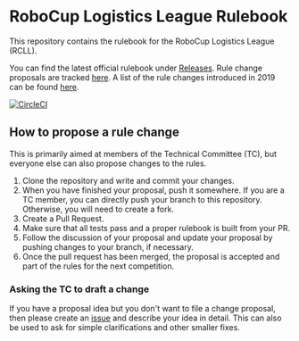 # RoboCup Logistics League Rulebook

This repository contains the rulebook for the RoboCup Logistics League (RCLL).

You can find the latest official rulebook under
[Releases](https://github.com/robocup-logistics/rcll-rulebook/releases).
Rule change proposals are tracked
[here](https://github.com/robocup-logistics/rcll-rulebook/pulls).
A list of the rule changes introduced in 2019 can be found
[here](https://github.com/robocup-logistics/rcll-rulebook/pulls?utf8=%E2%9C%93&q=is%3Apr+label%3Aaccepted-rule-change+milestone%3A%22RoboCup+2019%22+).

[![CircleCI](https://circleci.com/gh/robocup-logistics/rcll-rulebook.svg?style=svg)](https://circleci.com/gh/robocup-logistics/rcll-rulebook)

## How to propose a rule change
This is primarily aimed at members of the Technical Committee (TC), but everyone
else can also propose changes to the rules.

1. Clone the repository and write and commit your changes.
1. When you have finished your proposal, push it somewhere.
   If you are a TC member, you can directly push your branch to this repository.
   Otherwise, you will need to create a fork.
1. Create a Pull Request.
1. Make sure that all tests pass and a proper rulebook is built from your PR.
1. Follow the discussion of your proposal and update your proposal by pushing
   changes to your branch, if necessary.
1. Once the pull request has been merged, the proposal is accepted and part of
   the rules for the next competition.

### Asking the TC to draft a change
If you have a proposal idea but you don't want to file a change proposal, then
please create an
[issue](https://github.com/robocup-logistics/rcll-rulebook/issues) and describe
your idea in detail.
This can also be used to ask for simple clarifications and other smaller fixes.
